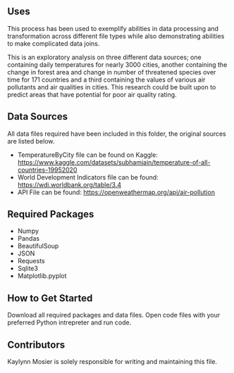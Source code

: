 ## Uses
This process has been used to exemplify abilities in data processing and transformation across different file types while also demonstrating abilities to make complicated data joins.

This is an exploratory analysis on three different data sources; one containing daily temperatures for nearly 3000 cities, another containing the change in forest area and change in number of threatened species over time for 171 countries and a third containing the values of various air pollutants and air qualities in cities. This research could be built upon to predict areas that have potential for poor air quality rating.
## Data Sources
All data files required have been included in this folder, the original sources are listed below.
* TemperatureByCity file can be found on Kaggle: https://www.kaggle.com/datasets/subhamjain/temperature-of-all-countries-19952020
* World Development Indicators file can be found: https://wdi.worldbank.org/table/3.4
* API File can be found: https://openweathermap.org/api/air-pollution
## Required Packages
* Numpy
* Pandas
* BeautifulSoup
* JSON
* Requests
* Sqlite3
* Matplotlib.pyplot
## How to Get Started
Download all required packages and data files. Open code files with your preferred Python intrepreter and run code.

## Contributors
Kaylynn Mosier is solely responsible for writing and maintaining this file.
